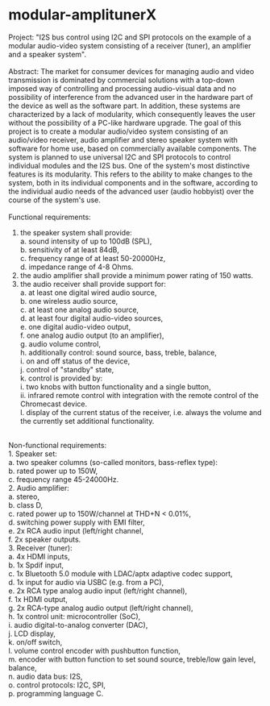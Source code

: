 # modular-amplitunerX
Project: "I2S bus control using I2C and SPI protocols on the example of a modular audio-video system consisting of a receiver (tuner), an amplifier and a speaker system".<br>
<br>
Abstract: The market for consumer devices for managing audio and video transmission is dominated by commercial solutions with a top-down imposed way of controlling and processing audio-visual data and no possibility of interference from the advanced user in the hardware part of the device as well as the software part. In addition, these systems are characterized by a lack of modularity, which consequently leaves the user without the possibility of a PC-like hardware upgrade. The goal of this project is to create a modular audio/video system consisting of an audio/video receiver, audio amplifier and stereo speaker system with software for home use, based on commercially available components. The system is planned to use universal I2C and SPI protocols to control individual modules and the I2S bus. One of the system's most distinctive features is its modularity. This refers to the ability to make changes to the system, both in its individual components and in the software, according to the individual audio needs of the advanced user (audio hobbyist) over the course of the system's use.<br>
<br>
Functional requirements:<br>
  1.	the speaker system shall provide:<br>
    a.	sound intensity of up to 100dB (SPL),<br>
    b.	sensitivity of at least 84dB, <br>
    c.	frequency range of at least 50-20000Hz,<br>
    d.	impedance range of 4-8 Ohms. <br>
  2.	the audio amplifier shall provide a minimum power rating of 150 watts.<br>
  3.	the audio receiver shall provide support for:<br>
    a.	at least one digital wired audio source,<br>
    b.	one wireless audio source, <br>
    c.	at least one analog audio source,<br>
    d.	at least four digital audio-video sources, <br>
    e.	one digital audio-video output,<br>
    f.	one analog audio output (to an amplifier),<br>
    g.	audio volume control,<br>
    h.	additionally  control: sound source, bass, treble, balance,<br>
    i.	on and off status of the device,<br>
    j.	control of "standby" state,<br>
    k.	control is provided by:<br>
        i.	two knobs with button functionality and a single button,<br>
        ii.	infrared remote control with integration with the remote control of the Chromecast device.<br>
    l.	display of the current status of the receiver, i.e. always the volume and the currently set additional functionality. <br>
<br>
Non-functional requirements:<br>
  1.	Speaker set:<br>
      a.	two speaker columns (so-called monitors, bass-reflex type):<br>
      b.	rated power up to 150W,<br>
      c.	frequency range 45-24000Hz.<br>
  2.	Audio amplifier:<br>
      a.	stereo,<br>
      b.	class D,<br>
      c.	rated power up to 150W/channel at THD+N < 0.01%,<br>
      d.	switching power supply with EMI filter,<br>
      e.	2x RCA audio input (left/right channel,<br>
      f.	2x speaker outputs.<br>
  3.	Receiver (tuner):<br>
      a.	4x HDMI inputs,<br>
      b.	1x Spdif input,<br>
      c.	1x Bluetooth 5.0 module with LDAC/aptx adaptive codec support,<br>
      d.	1x input for audio via USBC (e.g. from a PC),<br>
      e.	2x RCA type analog audio input (left/right channel),<br>
      f.	1x HDMI output,<br>
      g.	2x RCA-type analog audio output (left/right channel),<br>
      h.	1x control unit: microcontroller (SoC),<br>
      i.	audio digital-to-analog converter (DAC),<br>
      j.	LCD display,<br>
      k.	on/off switch,<br>
      l.	volume control encoder with pushbutton function,<br>
      m.	encoder with button function to set sound source, treble/low gain level, balance,<br>
      n.	audio data bus: I2S,<br>
      o.	control protocols: I2C, SPI,<br>
      p.	programming language C.<br>
